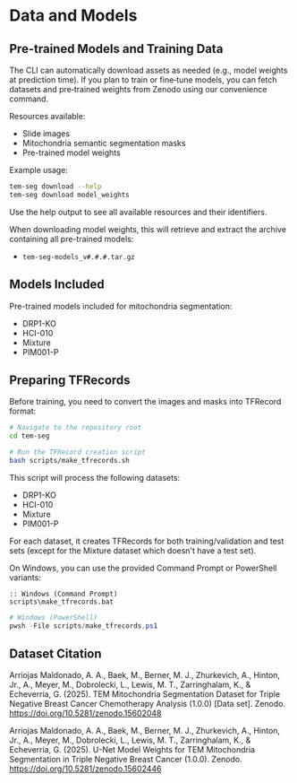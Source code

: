 # Data and Models

## Pre-trained Models and Training Data

The CLI can automatically download assets as needed (e.g., model weights at prediction time). If you plan to train or fine‑tune models, you can fetch datasets and pre‑trained weights from Zenodo using our convenience command.

Resources available:
- Slide images
- Mitochondria semantic segmentation masks
- Pre-trained model weights

Example usage:
```bash
tem-seg download --help
tem-seg download model_weights
```
Use the help output to see all available resources and their identifiers.

When downloading model weights, this will retrieve and extract the archive containing all pre-trained models:
- `tem-seg-models_v#.#.#.tar.gz`

## Models Included

Pre-trained models included for mitochondria segmentation:
- DRP1-KO
- HCI-010
- Mixture
- PIM001-P

## Preparing TFRecords

Before training, you need to convert the images and masks into TFRecord format:

```bash
# Navigate to the repository root
cd tem-seg

# Run the TFRecord creation script
bash scripts/make_tfrecords.sh
```
This script will process the following datasets:
- DRP1-KO
- HCI-010
- Mixture
- PIM001-P

For each dataset, it creates TFRecords for both training/validation and test sets (except for the Mixture dataset which doesn't have a test set).

On Windows, you can use the provided Command Prompt or PowerShell variants:

```
:: Windows (Command Prompt)
scripts\make_tfrecords.bat
```

```powershell
# Windows (PowerShell)
pwsh -File scripts/make_tfrecords.ps1
```

## Dataset Citation

Arriojas Maldonado, A. A., Baek, M., Berner, M. J., Zhurkevich, A., Hinton, Jr., A., Meyer, M., Dobrolecki, L., Lewis, M. T., Zarringhalam, K., & Echeverria, G. (2025). TEM Mitochondria Segmentation Dataset for Triple Negative Breast Cancer Chemotherapy Analysis (1.0.0) [Data set]. Zenodo. https://doi.org/10.5281/zenodo.15602048

Arriojas Maldonado, A. A., Baek, M., Berner, M. J., Zhurkevich, A., Hinton, Jr., A., Meyer, M., Dobrolecki, L., Lewis, M. T., Zarringhalam, K., & Echeverria, G. (2025). U-Net Model Weights for TEM Mitochondria Segmentation in Triple Negative Breast Cancer (1.0.0). Zenodo. https://doi.org/10.5281/zenodo.15602446
